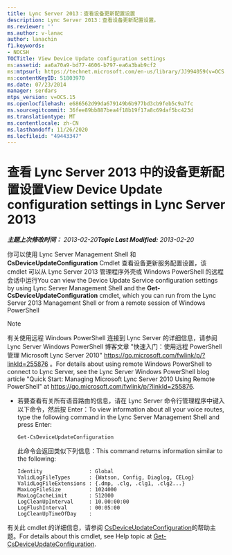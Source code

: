 ```yaml
---
title: Lync Server 2013：查看设备更新配置设置
description: Lync Server 2013：查看设备更新配置设置。
ms.reviewer: ''
ms.author: v-lanac
author: lanachin
f1.keywords:
- NOCSH
TOCTitle: View Device Update configuration settings
ms:assetid: aa6a70a9-bd77-4606-b797-ea6a3bab9cf2
ms:mtpsurl: https://technet.microsoft.com/en-us/library/JJ994059(v=OCS.15)
ms:contentKeyID: 51803970
ms.date: 07/23/2014
manager: serdars
mtps_version: v=OCS.15
ms.openlocfilehash: e686562d99da679149b6b977bd3cb9feb5c9a7fc
ms.sourcegitcommit: 36fee89bb887bea4f18b19f17a8c69daf5bc423d
ms.translationtype: MT
ms.contentlocale: zh-CN
ms.lasthandoff: 11/26/2020
ms.locfileid: "49443347"
---
```

# <a name="view-device-update-configuration-settings-in-lync-server-2013"></a><span data-ttu-id="5d7c6-103">查看 Lync Server 2013 中的设备更新配置设置</span><span class="sxs-lookup"><span data-stu-id="5d7c6-103">View Device Update configuration settings in Lync Server 2013</span></span>

<div data-xmlns="http://www.w3.org/1999/xhtml">

<div class="topic" data-xmlns="http://www.w3.org/1999/xhtml" data-msxsl="urn:schemas-microsoft-com:xslt" data-cs="https://msdn.microsoft.com/">

<div data-asp="https://msdn2.microsoft.com/asp">



</div>

<div id="mainSection">

<div id="mainBody"><span data-ttu-id="5d7c6-104">

<span> </span></span><span class="sxs-lookup"><span data-stu-id="5d7c6-104">

<span> </span></span></span>

<span data-ttu-id="5d7c6-105">_**主题上次修改时间：** 2013-02-20_</span><span class="sxs-lookup"><span data-stu-id="5d7c6-105">_**Topic Last Modified:** 2013-02-20_</span></span>

<span data-ttu-id="5d7c6-106">你可以使用 Lync Server Management Shell 和 **CsDeviceUpdateConfiguration** Cmdlet 查看设备更新服务配置设置，该 cmdlet 可以从 Lync Server 2013 管理程序外壳或 Windows PowerShell 的远程会话中运行</span><span class="sxs-lookup"><span data-stu-id="5d7c6-106">You can view the Device Update Service configuration settings by using Lync Server Management Shell and the **Get-CsDeviceUpdateConfiguration** cmdlet, which you can run from the Lync Server 2013 Management Shell or from a remote session of Windows PowerShell</span></span>

<div>


> [!NOTE]  
> <span data-ttu-id="5d7c6-107">有关使用远程 Windows PowerShell 连接到 Lync Server 的详细信息，请参阅 Lync Server Windows PowerShell 博客文章 "快速入门：使用远程 PowerShell 管理 Microsoft Lync Server 2010" <A href="https://go.microsoft.com/fwlink/p/?linkid=255876">https://go.microsoft.com/fwlink/p/?linkId=255876</A> 。</span><span class="sxs-lookup"><span data-stu-id="5d7c6-107">For details about using remote Windows PowerShell to connect to Lync Server, see the Lync Server Windows PowerShell blog article "Quick Start: Managing Microsoft Lync Server 2010 Using Remote PowerShell" at <A href="https://go.microsoft.com/fwlink/p/?linkid=255876">https://go.microsoft.com/fwlink/p/?linkId=255876</A>.</span></span>



</div>

<div>


<div>


  - <span data-ttu-id="5d7c6-108">若要查看有关所有语音路由的信息，请在 Lync Server 命令行管理程序中键入以下命令，然后按 Enter：</span><span class="sxs-lookup"><span data-stu-id="5d7c6-108">To view information about all your voice routes, type the following command in the Lync Server Management Shell and press Enter:</span></span>
    
        Get-CsDeviceUpdateConfiguration
    
    <span data-ttu-id="5d7c6-109">此命令会返回类似下列信息：</span><span class="sxs-lookup"><span data-stu-id="5d7c6-109">This command returns information similar to the following:</span></span>
    
        Identity               : Global
        ValidLogFileTypes      : {Watson, Config, Diaglog, CELog}
        ValidLogFileExtensions : {.dmp, .clg, .clg1, .clg2...}
        MaxLogFileSize         : 1024000
        MaxLogCacheLimit       : 512000
        LogCleanUpInterval     : 10.00:00:00
        LogFlushInterval       : 00:05:00
        LogCleanUpTimeOfDay    :

</div>

<span data-ttu-id="5d7c6-110">有关此 cmdlet 的详细信息，请参阅 [CsDeviceUpdateConfiguration](https://docs.microsoft.com/powershell/module/skype/Get-CsDeviceUpdateConfiguration)的帮助主题。</span><span class="sxs-lookup"><span data-stu-id="5d7c6-110">For details about this cmdlet, see Help topic at [Get-CsDeviceUpdateConfiguration](https://docs.microsoft.com/powershell/module/skype/Get-CsDeviceUpdateConfiguration).</span></span>

<span data-ttu-id="5d7c6-111"></div>

</div>

<span> </span>

</div>

</div>

</span><span class="sxs-lookup"><span data-stu-id="5d7c6-111"></div>

</div>

<span> </span>

</div>

</div>

</span></span></div>

